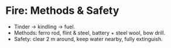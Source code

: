 # Fire: Methods & Safety
- Tinder → kindling → fuel.
- Methods: ferro rod, flint & steel, battery + steel wool, bow drill.
- Safety: clear 2 m around, keep water nearby, fully extinguish.